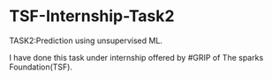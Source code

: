 # TSF-Internship-Task2
TASK2:Prediction using unsupervised ML.

I have done this task under internship offered by #GRIP of The sparks Foundation(TSF).
